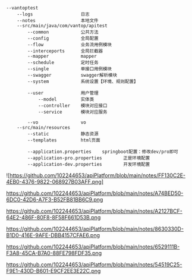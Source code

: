     --vantoptest
        --logs                  日志
        --notes                 本地文件
        --src/main/java/com/vantop/apitest
            --common            公共方法
            --config            全局配置
            --flow              业务流用例模块
            --interceports      全局拦截器
            --mapper            mapper
            --schedule          定时任务
            --single            单接口用例模块
            --swagger           swagger解析模块
            --system            系统设置【环境、规则配置】
        
            --user              用户管理
                --model         实体类
                --controller    模块对应接口
                --service       模块对应服务
                
            --vo                vo
        --src/main/resources
            --static            静态资源
            --templates         html页面
            
            --application.properties    springboot配置：修改dev/pro即可
            --application-pro.properties        正是环境配置
            --application-dev.properties        开发环境配置
            
            
   ![https://github.com/102244653/apiPlatform/blob/main/notes/FF130C2E-4EB0-4376-9822-068927B03AFF.png]
   
   https://github.com/102244653/apiPlatform/blob/main/notes/A74BED50-6DC0-42D6-A7F3-B52FB81BB6C9.png
   
   https://github.com/102244653/apiPlatform/blob/main/notes/A2127BCF-64E2-486F-80F8-8F58F661D53B.png
   
   https://github.com/102244653/apiPlatform/blob/main/notes/8630330D-B1D0-416E-9AFE-DBB4157CFAE6.png
   
   https://github.com/102244653/apiPlatform/blob/main/notes/6529111B-F3A8-45CA-B7A0-88FE798FDF35.png
   
   https://github.com/102244653/apiPlatform/blob/main/notes/54519C25-F9E1-430D-B601-E9CF2EE3E22C.png
   
   
